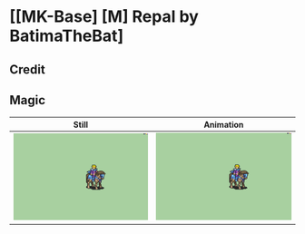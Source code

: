 # [\[MK-Base\] \[M\] Repal by BatimaTheBat]

## Credit



## Magic

| Still | Animation |
| :---: | :-------: |
| ![Magic still](./Magic_000.png) | ![Magic animation](./Magic.gif) |
